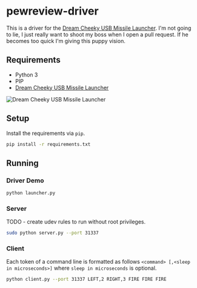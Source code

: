 # pewreview-driver

This is a driver for the [Dream Cheeky USB Missile Launcher](https://www.alibaba.com/product-detail/Dream-Cheeky-8A1C2B-USB-Missile-Launcher_119093330.html).
I'm not going to lie, I just really want to shoot my boss when I open a pull request. If he becomes too quick I'm giving this puppy vision.

## Requirements

* Python 3
* PIP
* [Dream Cheeky USB Missile Launcher](https://www.alibaba.com/product-detail/Dream-Cheeky-8A1C2B-USB-Missile-Launcher_119093330.html)

![Dream Cheeky USB Missile Launcher](https://sc02.alicdn.com/kf/HTB1BuKvKVXXXXcwXVXXq6xXFXXXg/Dream-Cheeky-8A1C2B-USB-Missile-Launcher.jpg)

## Setup

Install the requirements via `pip`.

```bash
pip install -r requirements.txt
```

## Running

### Driver Demo

```bash
python launcher.py
```

### Server

TODO - create udev rules to run without root privileges.

```bash
sudo python server.py --port 31337
```

### Client

Each token of a command line is formatted as follows `<command> [,<sleep in microseconds>]` where `sleep in microseconds` is optional.

```bash
python client.py --port 31337 LEFT,2 RIGHT,3 FIRE FIRE FIRE
```

